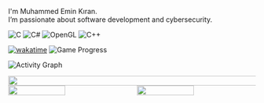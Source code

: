 I'm Muhammed Emin Kıran.  
I’m passionate about software development and cybersecurity.

![C](https://img.shields.io/badge/-C-00599C?style=flat&logo=&logoColor=white)
![C#](https://img.shields.io/badge/-C%23-239120?style=flat&logo=c-sharp&logoColor=white)
![OpenGL](https://img.shields.io/badge/-OpenGL-5586A4?style=flat&logo=opengl&logoColor=white)
![C++](https://img.shields.io/badge/-C%2B%2B-00599C?style=flat&logo=cplusplus&logoColor=white)

[![wakatime](https://wakatime.com/badge/user/cef45e7a-ee97-4a47-a568-86349b210b0d.svg)](https://wakatime.com/@cef45e7a-ee97-4a47-a568-86349b210b0d)
![Game Progress](https://img.shields.io/badge/%20Level-100-red)


![Activity Graph](https://github-readme-activity-graph.vercel.app/graph?username=888KIRAN&theme=github-dark)

<div style="display: flex; align-items: center; justify-content: center; gap: 20px;">
   <img src="https://wakatime.com/share/@888KIRAN/314aee72-39a1-4948-bc9b-51cbc8d0cd01.svg" style="width: 150%;">
  
</div>
<div style="display: flex; justify-content: space-between; gap: 20px;">
   <img src="https://wakatime.com/share/@888KIRAN/fc5966c6-6c63-47d8-894d-bbe04a14af5c.svg" style="width: 48%;">
   <img src="https://wakatime.com/share/@888KIRAN/82ee4fae-cf5c-4bfa-9005-fbf4bc287f4c.svg" style="width: 48%;">
</div>


